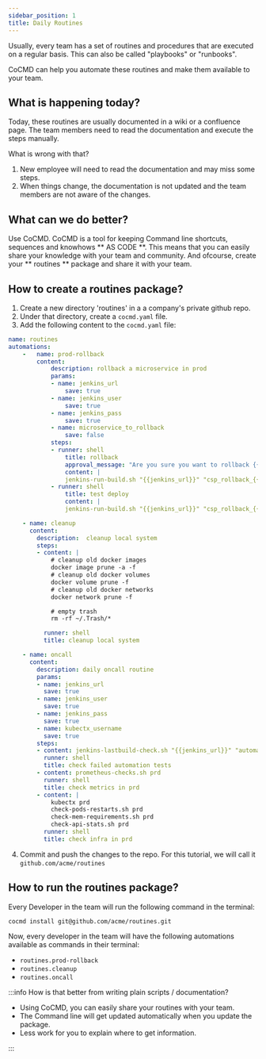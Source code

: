 ```yaml
---
sidebar_position: 1
title: Daily Routines
---
```



Usually, every team has a set of routines and procedures that are executed on a regular basis.
This can also be called "playbooks" or "runbooks". 

CoCMD can help you automate these routines and make them available to your team.

## What is happening today?

Today, these routines are usually documented in a wiki or a confluence page. 
The team members need to read the documentation and execute the steps manually.

What is wrong with that?
1. New employee will need to read the documentation and may miss some steps.
2. When things change, the documentation is not updated and the team members are not aware of the changes.

## What can we do better?

Use CoCMD. CoCMD is a tool for keeping Command line shortcuts, sequences and knowhows ** AS CODE **. This means that you can easily share your knowledge with your team and community. And ofcourse, create your ** routines ** package and share it with your team.

## How to create a routines package?

1. Create a new directory 'routines' in a a company's private github repo.
2. Under that directory, create a `cocmd.yaml` file.
3. Add the following content to the `cocmd.yaml` file:

```yaml
name: routines
automations:
    -   name: prod-rollback
        content: 
            description: rollback a microservice in prod
            params: 
            - name: jenkins_url
                save: true
            - name: jenkins_user
                save: true
            - name: jenkins_pass
                save: true
            - name: microservice_to_rollback
                save: false
            steps:
            - runner: shell
                title: rollback
                approval_message: "Are you sure you want to rollback {{microservice_to_rollback}}?"
                content: |
                jenkins-run-build.sh "{{jenkins_url}}" "csp_rollback_{{microservice_to_rollback}}" "{{jenkins_user}}" "{{jenkins_pass}}"
            - runner: shell
                title: test deploy
                content: |
                jenkins-run-build.sh "{{jenkins_url}}" "csp_rollback_{{microservice_to_rollback}}_test" "{{jenkins_user}}" "{{jenkins_pass}}"

    - name: cleanup
      content: 
        description:  cleanup local system
        steps:
        - content: |
            # cleanup old docker images
            docker image prune -a -f
            # cleanup old docker volumes
            docker volume prune -f
            # cleanup old docker networks
            docker network prune -f

            # empty trash
            rm -rf ~/.Trash/*

          runner: shell
          title: cleanup local system

    - name: oncall
      content: 
        description: daily oncall routine
        params: 
        - name: jenkins_url
          save: true
        - name: jenkins_user
          save: true
        - name: jenkins_pass
          save: true
        - name: kubectx_username
          save: true
        steps:
        - content: jenkins-lastbuild-check.sh "{{jenkins_url}}" "automation_tests" "{{jenkins_user}}" "{{jenkins_pass}}"
          runner: shell
          title: check failed automation tests
        - content: prometheus-checks.sh prd
          runner: shell
          title: check metrics in prd
        - content: |
            kubectx prd
            check-pods-restarts.sh prd
            check-mem-requirements.sh prd
            check-api-stats.sh prd
          runner: shell
          title: check infra in prd
```

4. Commit and push the changes to the repo. For this tutorial, we will call it `github.com/acme/routines`

## How to run the routines package?

Every Developer in the team will run the following command in the terminal:

```shell
cocmd install git@github.com/acme/routines.git
```

Now, every developer in the team will have the following automations available as commands in their terminal:
* `routines.prod-rollback`
* `routines.cleanup`
* `routines.oncall`



:::info How is that better from writing plain scripts / documentation? 

- Using CoCMD, you can easily share your routines with your team. 
- The Command line will get updated automatically when you update the package.
- Less work for you to explain where to get information.

:::

